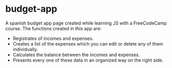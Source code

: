 # budget-app
A spanish budget app page created while learning JS with a FreeCodeCamp course.
The functions created in this app are:
- Registrates of incomes and expenses.
- Creates a list of the expenses which you can edit or delete any of them individually.
- Calculates the balance between the incomes and expenses.
- Presents every one of these data in an organized way on the right side.
